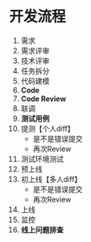 # 开发流程

1.  需求
2.  需求评审
3.  技术评审
4.  任务拆分
5.  代码建模
6.  **Code**
7.  **Code Review**
8.  联调
9.  **测试用例**
10.  提测【个人diff】
     *   是不是错误提交
     *   再次Review
11.  测试环境测试
12.  预上线
13.  初上线【多人diff】
     *   是不是错误提交
     *   再次Review
14.  上线
15.  监控
16.  **线上问题排查**